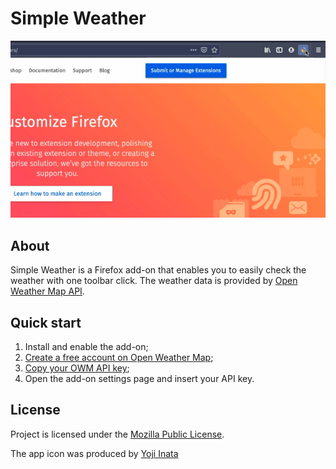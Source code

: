 # Simple Weather

![Demo](./small.gif)

## About

Simple Weather is a Firefox add-on that enables you to easily check the weather with one toolbar click. The weather data is provided by [Open Weather Map API](https://openweathermap.org/).

## Quick start

1. Install and enable the add-on;
2. [Create a free account on Open Weather Map](https://home.openweathermap.org/users/sign_up);
3. [Copy your OWM API key](https://home.openweathermap.org/api_keys);
4. Open the add-on settings page and insert your API key.

## License

Project is licensed under the [Mozilla Public License](./LICENSE).

The app icon was produced by [Yoji Inata](https://iconarchive.com/artist/yoji.html)
